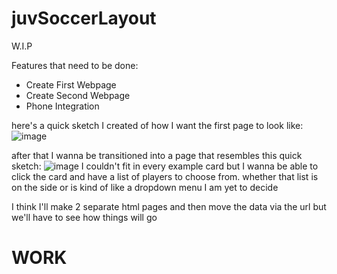 # juvSoccerLayout
W.I.P

Features that need to be done:
- Create First Webpage
- Create Second Webpage
- Phone Integration

here's a quick sketch I created of how I want the first page to look like:
![image](https://github.com/user-attachments/assets/38a3acfd-dc87-4627-a2d5-0ccb76ee06ab)

after that I wanna be transitioned into a page that resembles this quick sketch:
![image](https://github.com/user-attachments/assets/86b8eea9-46e8-4097-8497-927e6c481ff9)
I couldn't fit in every example card but I wanna be able to click the card and have a list
of players to choose from. whether that list is on the side or is kind of like a dropdown menu I am yet to decide

I think I'll make 2 separate html pages and then move the data via the url but we'll have to see how things will go

WORK
=======================


